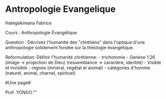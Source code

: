 Antropologie Evangelique 
==========================

Hategekimana Fabrice

Cours : Anthropologie Évangélique 

Question : 
Décrivez l'humanité des "chrétiens" dans l'optique d'une anthropologie solidement fondée sur la théologie évangélique.

Reformulation:
Définir l'humanité chrétienne:
	- trichotomie
	- Genèse 1:26 (image -> projection de Dieu) (ressemblance -> caractère, identité)
	- Visible et invisible
	- règnes (minéral, végétal et animal)
	- catégories d'homme (naturel, animal, charnel, spirituel)



#Une page#

Prof. YONGO.""

